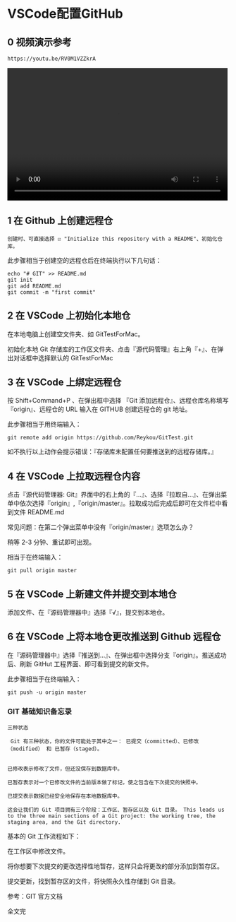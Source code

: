# VSCode配置GitHub

## 0 视频演示参考
```
https://youtu.be/RV0M1VZZkrA
```
<video src="https://youtu.be/RV0M1VZZkrA" controls="controls" width="500" height="300">您的浏览器不支持播放该视频！</video>



## 1 在 Github 上创建远程仓
```
创建时、可直接选择 ☑️ "Initialize this repository with a README"、初始化仓库。
```




此步骤相当于创建空的远程仓后在终端执行以下几句话：
```
echo "# GIT" >> README.md
git init
git add README.md
git commit -m "first commit"
```

## 2 在 VSCode 上初始化本地仓
在本地电脑上创建空文件夹、如 GitTestForMac。



初始化本地 Git 存储库的工作区文件夹、点击『源代码管理』右上角『+』、在弹出对话框中选择默认的 GitTestForMac 





## 3 在 VSCode 上绑定远程仓 
按 Shift+Command+P 、在弹出框中选择 『Git 添加远程仓』、远程仓库名称填写『origin』、远程仓的 URL 输入在 GITHUB 创建远程仓的 git 地址。









此步骤相当于用终端输入：
```
git remote add origin https://github.com/Reykou/GitTest.git
```
如不执行以上动作会提示错误：『存储库未配置任何要推送到的远程存储库。』

 


## 4 在 VSCode 上拉取远程仓内容
点击『源代码管理器: Git』界面中的右上角的『...』、选择『拉取自...』、在弹出菜单中依次选择『origin』,『origin/master』。拉取成功后完成后即可在文件栏中看到文件 README.md

常见问题：在第二个弹出菜单中没有『origin/master』选项怎么办？

稍等 2-3 分钟、重试即可出现。 









相当于在终端输入：
```
git pull origin master
```

## 5 在 VSCode 上新建文件并提交到本地仓
添加文件、在『源码管理器中』选择『√』，提交到本地仓。



## 6 在 VSCode 上将本地仓更改推送到 Github 远程仓
在『源码管理器中』选择『推送到...』、在弹出框中选择分支『origin』。推送成功后、刷新 GitHut 工程界面、即可看到提交的新文件。







此步骤相当于在终端输入：
```
git push -u origin master
``` 
 
### GIT 基础知识备忘录
```
三种状态

 Git 有三种状态，你的文件可能处于其中之一： 已提交（committed）、已修改（modified） 和 已暂存（staged）。


已修改表示修改了文件，但还没保存到数据库中。

已暂存表示对一个已修改文件的当前版本做了标记，使之包含在下次提交的快照中。

已提交表示数据已经安全地保存在本地数据库中。

这会让我们的 Git 项目拥有三个阶段：工作区、暂存区以及 Git 目录。 This leads us to the three main sections of a Git project: the working tree, the staging area, and the Git directory.
```



基本的 Git 工作流程如下：

在工作区中修改文件。

将你想要下次提交的更改选择性地暂存，这样只会将更改的部分添加到暂存区。

提交更新，找到暂存区的文件，将快照永久性存储到 Git 目录。

参考：GIT 官方文档


全文完
